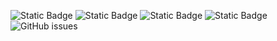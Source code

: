 ![Static Badge](https://img.shields.io/badge/blacklists-60-000000) ![Static Badge](https://img.shields.io/badge/blacklisted-3179609-cc0000) ![Static Badge](https://img.shields.io/badge/whitelisted-2242-00CC00) ![Static Badge](https://img.shields.io/badge/streaming_blacklist-28107-000000) ![GitHub issues](https://img.shields.io/github/issues/fabriziosalmi/blacklists)
